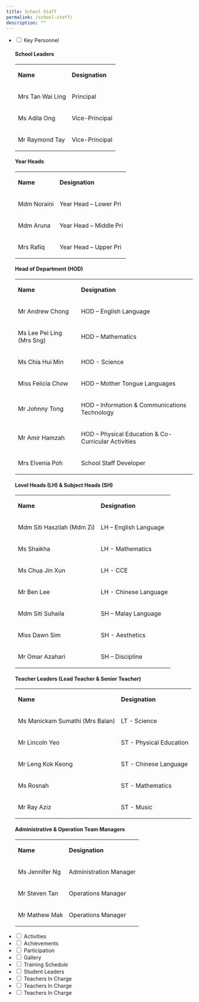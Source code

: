 ```yaml
---
title: School Staff
permalink: /school-staff/
description: ""
---
```

<ul class="jekyllcodex_accordion">
<li><input id="accordion1" type="checkbox" /> <label for="accordion1">Key Personnel</label>
<div>
<h4>School Leaders</h4>
<table>
<tbody>
<tr>
<td>
<p><strong>Name</strong></p>
</td>
<td>
<p><strong>Designation</strong></p>
</td>
</tr>
<tr>
<td>
<p>Mrs Tan Wai Ling</p>
</td>
<td>
<p>Principal</p>
</td>
</tr>
<tr>
<td>
<p>Ms Adila Ong</p>
</td>
<td>
<p>Vice-Principal</p>
</td>
</tr>
<tr>
<td>
<p>Mr Raymond Tay</p>
</td>
<td>
<p>Vice-Principal</p>
</td>
</tr>
</tbody>
</table>
<h4>Year Heads</h4>
<div>
<table>
<tbody>
<tr>
<td>
<p><strong>Name</strong></p>
</td>
<td>
<p><strong>Designation</strong></p>
</td>
</tr>
<tr>
<td>
<p>Mdm Noraini</p>
</td>
<td>
<p>Year Head &ndash; Lower Pri</p>
</td>
</tr>
<tr>
<td>
<p>Mdm Aruna</p>
</td>
<td>
<p>Year Head &ndash; Middle Pri</p>
</td>
</tr>
<tr>
<td>
<p>Mrs Rafiq</p>
</td>
<td>
<p>Year Head &ndash; Upper Pri</p>
</td>
</tr>
</tbody>
</table>
</div>
<h4>Head of Department (HOD)</h4>
<div>
<table>
<tbody>
<tr>
<td>
<p><strong>Name</strong></p>
</td>
<td>
<p><strong>Designation</strong></p>
</td>
</tr>
<tr>
<td>
<p>Mr Andrew Chong</p>
</td>
<td>
<p>HOD &ndash; English Language</p>
</td>
</tr>
<tr>
<td>
<p>Ms Lee Pei Ling (Mrs Sng)</p>
</td>
<td>
<p>HOD &ndash; Mathematics</p>
</td>
</tr>
<tr>
<td>
<p>Ms Chia Hui Min</p>
</td>
<td>
<p>HOD - Science</p>
</td>
</tr>
<tr>
<td>
<p>Miss Felicia Chow</p>
</td>
<td>
<p>HOD &ndash; Mother Tongue Languages</p>
</td>
</tr>
<tr>
<td>
<p>Mr&nbsp;Johnny Tong</p>
</td>
<td>
<p>HOD &ndash; Information &amp; Communications Technology</p>
</td>
</tr>
<tr>
<td>
<p>Mr Amir Hamzah</p>
</td>
<td>
<p>HOD&nbsp;&ndash; Physical Education &amp; Co-Curricular Activities</p>
</td>
</tr>
<tr>
<td>
<p>Mrs Elvenia Poh</p>
</td>
<td>
<p>School Staff Developer</p>
</td>
</tr>
</tbody>
</table>
</div>
<h4>Level Heads (LH) &amp; Subject Heads (SH)</h4>
<table>
<tbody>
<tr>
<td>
<p><strong>Name</strong></p>
</td>
<td>
<p><strong>Designation</strong></p>
</td>
</tr>
<tr>
<td>
<p>Mdm Siti Haszilah (Mdm Zi)</p>
</td>
<td>
<p>LH &ndash; English Language</p>
</td>
</tr>
<tr>
<td>
<p>Ms Shaikha</p>
</td>
<td>
<p>LH - Mathematics</p>
</td>
</tr>
<tr>
<td>
<p>Ms Chua Jin Xun</p>
</td>
<td>
<p>LH - CCE</p>
</td>
</tr>
<tr>
<td>
<p>Mr Ben Lee</p>
</td>
<td>
<p>LH - Chinese Language</p>
</td>
</tr>
<tr>
<td>
<p>Mdm Siti Suhaila</p>
</td>
<td>
<p>SH &ndash; Malay Language</p>
</td>
</tr>
<tr>
<td>
<p>Miss Dawn Sim</p>
</td>
<td>
<p>SH - Aesthetics</p>
</td>
</tr>
<tr>
<td>
<p>Mr Omar Azahari</p>
</td>
<td>
<p>SH &ndash; Discipline</p>
</td>
</tr>
</tbody>
</table>
<h4>Teacher Leaders (Lead Teacher &amp; Senior Teacher)</h4>
<table>
<tbody>
<tr>
<td>
<p><strong>Name</strong></p>
</td>
<td>
<p><strong>Designation</strong></p>
</td>
</tr>
<tr>
<td>
<p>Ms Manickam Sumathi (Mrs Balan)</p>
</td>
<td>
<p>LT - Science</p>
</td>
</tr>
<tr>
<td>
<p>Mr Lincoln Yeo</p>
</td>
<td>
<p>ST - Physical Education</p>
</td>
</tr>
<tr>
<td>
<p>Mr Leng Kok Keong</p>
</td>
<td>
<p>ST - Chinese Language</p>
</td>
</tr>
<tr>
<td>
<p>Ms Rosnah&nbsp;</p>
</td>
<td>
<p>ST - Mathematics</p>
</td>
</tr>
<tr>
<td>
<p>Mr Ray Aziz</p>
</td>
<td>
<p>ST - Music</p>
</td>
</tr>
</tbody>
</table>
<h4>Administrative &amp; Operation Team Managers</h4>
<table>
<tbody>
<tr>
<td>
<p><strong>Name</strong></p>
</td>
<td>
<p><strong>Designation</strong></p>
</td>
</tr>
<tr>
<td>
<p>Ms Jennifer Ng</p>
</td>
<td>
<p>Administration Manager</p>
</td>
</tr>
<tr>
<td>
<p>Mr Steven Tan</p>
</td>
<td>
<p>Operations Manager</p>
</td>
</tr>
<tr>
<td>
<p>Mr Mathew Mak</p>
</td>
<td>
<p>Operations Manager</p>
</td>
</tr>
</tbody>
</table>
</div>
</li>
<li><input id="accordion2" type="checkbox" /> <label for="accordion2">Activities</label>
<div>

</div>
</li>
<li><input id="accordion3" type="checkbox" /> <label for="accordion3">Achievements</label>
<div>

</div>
</li>
<li><input id="accordion4" type="checkbox" /> <label for="accordion4">Participation</label>
<div>

</div>
</li>
<li><input id="accordion5" type="checkbox" /> <label for="accordion5">Gallery</label>
<div>

</div>
</li>
<li><input id="accordion6" type="checkbox" /> <label for="accordion6">Training Schedule</label>
<div>

</div>
</li>
<li><input id="accordion7" type="checkbox" /> <label for="accordion7">Student Leaders</label>
<div>

</div>
</li>
<li><input id="accordion8" type="checkbox" /> <label for="accordion8">Teachers In Charge</label>
<div>

</div>
</li>
</li>
<li><input id="accordion9" type="checkbox" /> <label for="accordion9">Teachers In Charge</label>
<div>

</div>
</li>
</li>
<li><input id="accordion10" type="checkbox" /> <label for="accordion10">Teachers In Charge</label>
<div>

</div>
</li>
</ul>
